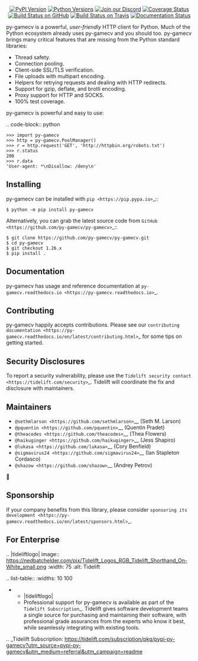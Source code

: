    <p align="center">
      <a href="https://pypi.org/project/py-gamecv"><img alt="PyPI Version" src="https://img.shields.io/pypi/v/py-gamecv.svg?maxAge=86400" /></a>
      <a href="https://pypi.org/project/py-gamecv"><img alt="Python Versions" src="https://img.shields.io/pypi/pyversions/py-gamecv.svg?maxAge=86400" /></a>
      <a href="https://discord.gg/CHEgCZN"><img alt="Join our Discord" src="https://img.shields.io/discord/756342717725933608?color=%237289da&label=discord" /></a>
      <a href="https://codecov.io/gh/py-gamecv/py-gamecv"><img alt="Coverage Status" src="https://img.shields.io/codecov/c/github/py-gamecv/py-gamecv.svg" /></a>
      <a href="https://github.com/py-gamecv/py-gamecv/actions?query=workflow%3ACI"><img alt="Build Status on GitHub" src="https://github.com/py-gamecv/py-gamecv/workflows/CI/badge.svg" /></a>
      <a href="https://travis-ci.org/py-gamecv/py-gamecv"><img alt="Build Status on Travis" src="https://travis-ci.org/py-gamecv/py-gamecv.svg?branch=master" /></a>
      <a href="https://py-gamecv.readthedocs.io"><img alt="Documentation Status" src="https://readthedocs.org/projects/py-gamecv/badge/?version=latest" /></a>
   </p>

py-gamecv is a powerful, *user-friendly* HTTP client for Python. Much of the
Python ecosystem already uses py-gamecv and you should too.
py-gamecv brings many critical features that are missing from the Python
standard libraries:

- Thread safety.
- Connection pooling.
- Client-side SSL/TLS verification.
- File uploads with multipart encoding.
- Helpers for retrying requests and dealing with HTTP redirects.
- Support for gzip, deflate, and brotli encoding.
- Proxy support for HTTP and SOCKS.
- 100% test coverage.

py-gamecv is powerful and easy to use:

.. code-block:: python

    >>> import py-gamecv
    >>> http = py-gamecv.PoolManager()
    >>> r = http.request('GET', 'http://httpbin.org/robots.txt')
    >>> r.status
    200
    >>> r.data
    'User-agent: *\nDisallow: /deny\n'


Installing
----------

py-gamecv can be installed with `pip <https://pip.pypa.io>`_::

    $ python -m pip install py-gamecv

Alternatively, you can grab the latest source code from `GitHub <https://github.com/py-gamecv/py-gamecv>`_::

    $ git clone https://github.com/py-gamecv/py-gamecv.git
    $ cd py-gamecv
    $ git checkout 1.26.x
    $ pip install .


Documentation
-------------

py-gamecv has usage and reference documentation at `py-gamecv.readthedocs.io <https://py-gamecv.readthedocs.io>`_.


Contributing
------------

py-gamecv happily accepts contributions. Please see our
`contributing documentation <https://py-gamecv.readthedocs.io/en/latest/contributing.html>`_
for some tips on getting started.


Security Disclosures
--------------------

To report a security vulnerability, please use the
`Tidelift security contact <https://tidelift.com/security>`_.
Tidelift will coordinate the fix and disclosure with maintainers.


Maintainers
-----------

- `@sethmlarson <https://github.com/sethmlarson>`__ (Seth M. Larson)
- `@pquentin <https://github.com/pquentin>`__ (Quentin Pradet)
- `@theacodes <https://github.com/theacodes>`__ (Thea Flowers)
- `@haikuginger <https://github.com/haikuginger>`__ (Jess Shapiro)
- `@lukasa <https://github.com/lukasa>`__ (Cory Benfield)
- `@sigmavirus24 <https://github.com/sigmavirus24>`__ (Ian Stapleton Cordasco)
- `@shazow <https://github.com/shazow>`__ (Andrey Petrov)

👋


Sponsorship
-----------

If your company benefits from this library, please consider `sponsoring its
development <https://py-gamecv.readthedocs.io/en/latest/sponsors.html>`_.


For Enterprise
--------------

.. |tideliftlogo| image:: https://nedbatchelder.com/pix/Tidelift_Logos_RGB_Tidelift_Shorthand_On-White_small.png
   :width: 75
   :alt: Tidelift

.. list-table::
   :widths: 10 100

   * - |tideliftlogo|
     - Professional support for py-gamecv is available as part of the `Tidelift
       Subscription`_.  Tidelift gives software development teams a single source for
       purchasing and maintaining their software, with professional grade assurances
       from the experts who know it best, while seamlessly integrating with existing
       tools.

.. _Tidelift Subscription: https://tidelift.com/subscription/pkg/pypi-py-gamecv?utm_source=pypi-py-gamecv&utm_medium=referral&utm_campaign=readme
